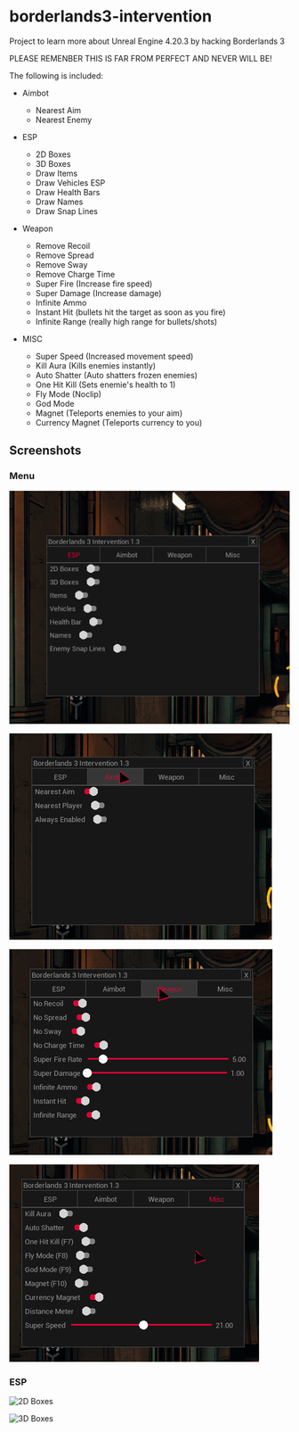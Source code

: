 # borderlands3-intervention
Project to learn more about Unreal Engine 4.20.3 by hacking Borderlands 3

PLEASE REMENBER THIS IS FAR FROM PERFECT AND NEVER WILL BE!

The following is included:

- Aimbot
  - Nearest Aim
  - Nearest Enemy
  
- ESP
  - 2D Boxes
  - 3D Boxes
  - Draw Items
  - Draw Vehicles ESP
  - Draw Health Bars
  - Draw Names
  - Draw Snap Lines
  
- Weapon
  - Remove Recoil
  - Remove Spread
  - Remove Sway
  - Remove Charge Time
  - Super Fire (Increase fire speed)
  - Super Damage (Increase damage)
  - Infinite Ammo
  - Instant Hit (bullets hit the target as soon as you fire)
  - Infinite Range (really high range for bullets/shots)
  
- MISC
  - Super Speed (Increased movement speed)
  - Kill Aura (Kills enemies instantly)
  - Auto Shatter (Auto shatters frozen enemies)
  - One Hit Kill (Sets enemie's health to 1)
  - Fly Mode (Noclip)
  - God Mode
  - Magnet (Teleports enemies to your aim)
  - Currency Magnet (Teleports currency to you)

## Screenshots

### Menu

![Menu Page 1](assets/MENU_1.png)

![Menu Page 2](assets/MENU_2.png)

![Menu Page 3](assets/MENU_3.png)

![Menu Page 4](assets/MENU_4.png)

### ESP

![2D Boxes](assets/ESP-BOX2D.bmp)

![3D Boxes](assets/ESP-BOX3D.bmp)
